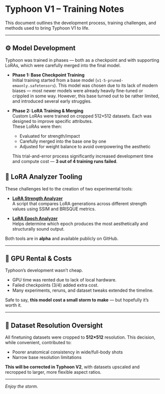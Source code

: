 # Typhoon V1 – Training Notes

This document outlines the development process, training challenges, and methods used to bring Typhoon V1 to life.

---

## ⚙️ Model Development

Typhoon was trained in phases — both as a checkpoint and with supporting LoRAs, which were carefully merged into the final model.

- **Phase 1: Base Checkpoint Training**  
  Initial training started from a base model (`v1-5-pruned-emaonly.safetensors`). This model was chosen due to its lack of modern biases — most newer models were already heavily fine-tuned or crippled in some way. However, this base turned out to be rather limited, and introduced several early struggles.

- **Phase 2: LoRA Training & Merging**  
  Custom LoRAs were trained on cropped 512×512 datasets. Each was designed to improve specific attributes.  
  These LoRAs were then:
  - Evaluated for strength/impact
  - Carefully merged into the base one by one
  - Adjusted for weight balance to avoid overpowering the aesthetic

  This trial-and-error process significantly increased development time and compute cost — **3 out of 4 training runs failed**.

## 🧪 LoRA Analyzer Tooling

These challenges led to the creation of two experimental tools:

- [**LoRA Strength Analyzer**](https://github.com/Raxephion/loRA-Strength-Analyser)  
  A script that compares LoRA generations across different strength values using SSIM and BRISQUE metrics.

- [**LoRA Epoch Analyzer**](https://github.com/Raxephion/loRA-Epoch-Analyser)  
  Helps determine which epoch produces the most aesthetically and structurally sound output.

Both tools are in **alpha** and available publicly on GitHub.

---

## 💸 GPU Rental & Costs

Typhoon’s development wasn’t cheap.

- GPU time was rented due to lack of local hardware.
- Failed checkpoints (3/4) added extra cost.
- Many experiments, reruns, and dataset tweaks extended the timeline.

Safe to say, **this model cost a small storm to make** — but hopefully it’s worth it.

---

## 📝 Dataset Resolution Oversight

All finetuning datasets were cropped to **512×512** resolution. This decision, while convenient, contributed to:
- Poorer anatomical consistency in wide/full-body shots
- Narrow base resolution limitations

**This will be corrected in Typhoon V2**, with datasets upscaled and recropped to larger, more flexible aspect ratios.

---

*Enjoy the storm.*
